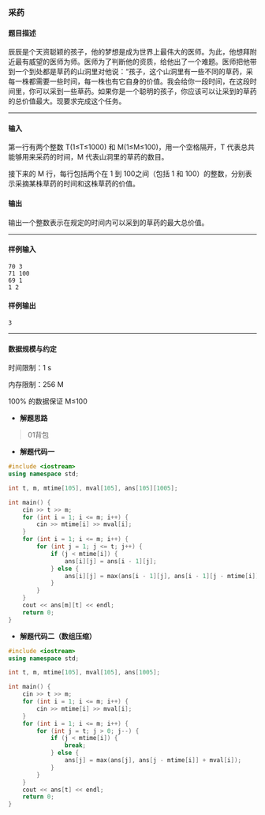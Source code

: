 ### 采药

#### 题目描述

 辰辰是个天资聪颖的孩子，他的梦想是成为世界上最伟大的医师。为此，他想拜附近最有威望的医师为师。医师为了判断他的资质，给他出了一个难题。医师把他带到一个到处都是草药的山洞里对他说：“孩子，这个山洞里有一些不同的草药，采每一株都需要一些时间，每一株也有它自身的价值。我会给你一段时间，在这段时间里，你可以采到一些草药。如果你是一个聪明的孩子，你应该可以让采到的草药的总价值最大。现要求完成这个任务。

------

#### 输入

 第一行有两个整数 T(1≤T≤1000) 和 M(1≤M≤100)，用一个空格隔开，T 代表总共能够用来采药的时间，M 代表山洞里的草药的数目。

 接下来的 M 行，每行包括两个在 1 到 100之间（包括 1 和 100）的整数，分别表示采摘某株草药的时间和这株草药的价值。

#### 输出

 输出一个整数表示在规定的时间内可以采到的草药的最大总价值。

------

#### 样例输入

```
70 3
71 100
69 1
1 2
```

#### 样例输出

```
3
```

------

#### 数据规模与约定

 时间限制：1 s

 内存限制：256 M

 100% 的数据保证 M≤100

- **解题思路**

> 01背包

- **解题代码一**

```c++
#include <iostream>
using namespace std;

int t, m, mtime[105], mval[105], ans[105][1005];

int main() {
	cin >> t >> m;
	for (int i = 1; i <= m; i++) {
		cin >> mtime[i] >> mval[i];
	}
	for (int i = 1; i <= m; i++) {
		for (int j = 1; j <= t; j++) {
			if (j < mtime[i]) {
				ans[i][j] = ans[i - 1][j]; 
			} else {
				ans[i][j] = max(ans[i - 1][j], ans[i - 1][j - mtime[i]] + mval[i]);
			}
		}
	}
	cout << ans[m][t] << endl;
	return 0;
} 
```



- **解题代码二（数组压缩）**

``` c++
#include <iostream>
using namespace std;

int t, m, mtime[105], mval[105], ans[1005];

int main() {
	cin >> t >> m;
	for (int i = 1; i <= m; i++) {
		cin >> mtime[i] >> mval[i];
	}
	for (int i = 1; i <= m; i++) {
		for (int j = t; j > 0; j--) {
			if (j < mtime[i]) {
				break;
			} else {
				ans[j] = max(ans[j], ans[j - mtime[i]] + mval[i]);
			}
		}
	}
	cout << ans[t] << endl;
	return 0;
} 
```


